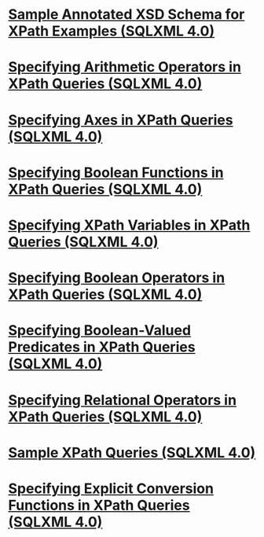 # [Sample Annotated XSD Schema for XPath Examples (SQLXML 4.0)](sample-annotated-xsd-schema-for-xpath-examples-sqlxml-4-0.md)
# [Specifying Arithmetic Operators in XPath Queries (SQLXML 4.0)](specifying-arithmetic-operators-in-xpath-queries-sqlxml-4-0.md)
# [Specifying Axes in XPath Queries (SQLXML 4.0)](specifying-axes-in-xpath-queries-sqlxml-4-0.md)
# [Specifying Boolean Functions in XPath Queries (SQLXML 4.0)](specifying-boolean-functions-in-xpath-queries-sqlxml-4-0.md)
# [Specifying XPath Variables in XPath Queries (SQLXML 4.0)](specifying-xpath-variables-in-xpath-queries-sqlxml-4-0.md)
# [Specifying Boolean Operators in XPath Queries (SQLXML 4.0)](specifying-boolean-operators-in-xpath-queries-sqlxml-4-0.md)
# [Specifying Boolean-Valued Predicates in XPath Queries (SQLXML 4.0)](specifying-boolean-valued-predicates-in-xpath-queries-sqlxml-4-0.md)
# [Specifying Relational Operators in XPath Queries (SQLXML 4.0)](specifying-relational-operators-in-xpath-queries-sqlxml-4-0.md)
# [Sample XPath Queries (SQLXML 4.0)](sample-xpath-queries-sqlxml-4-0.md)
# [Specifying Explicit Conversion Functions in XPath Queries (SQLXML 4.0)](specifying-explicit-conversion-functions-in-xpath-queries-sqlxml-4-0.md)
